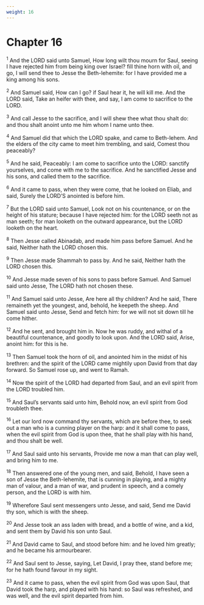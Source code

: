 ```yaml
---
weight: 16
---
```


# Chapter 16

<sup>1</sup> And the LORD said unto Samuel, How long wilt thou mourn for Saul, seeing I have rejected him from being king over Israel? fill thine horn with oil, and go, I will send thee to Jesse the Beth-lehemite: for I have provided me a king among his sons. 

<sup>2</sup> And Samuel said, How can I go? if Saul hear it, he will kill me. And the LORD said, Take an heifer with thee, and say, I am come to sacrifice to the LORD. 

<sup>3</sup> And call Jesse to the sacrifice, and I will shew thee what thou shalt do: and thou shalt anoint unto me him whom I name unto thee. 

<sup>4</sup> And Samuel did that which the LORD spake, and came to Beth-lehem. And the elders of the city came to meet him trembling, and said, Comest thou peaceably? 

<sup>5</sup> And he said, Peaceably: I am come to sacrifice unto the LORD: sanctify yourselves, and come with me to the sacrifice. And he sanctified Jesse and his sons, and called them to the sacrifice. 

<sup>6</sup> And it came to pass, when they were come, that he looked on Eliab, and said, Surely the LORD’S anointed is before him. 

<sup>7</sup> But the LORD said unto Samuel, Look not on his countenance, or on the height of his stature; because I have rejected him: for the LORD seeth not as man seeth; for man looketh on the outward appearance, but the LORD looketh on the heart. 

<sup>8</sup> Then Jesse called Abinadab, and made him pass before Samuel. And he said, Neither hath the LORD chosen this. 

<sup>9</sup> Then Jesse made Shammah to pass by. And he said, Neither hath the LORD chosen this. 

<sup>10</sup> And Jesse made seven of his sons to pass before Samuel. And Samuel said unto Jesse, The LORD hath not chosen these. 

<sup>11</sup> And Samuel said unto Jesse, Are here all thy children? And he said, There remaineth yet the youngest, and, behold, he keepeth the sheep. And Samuel said unto Jesse, Send and fetch him: for we will not sit down till he come hither. 

<sup>12</sup> And he sent, and brought him in. Now he was ruddy, and withal of a beautiful countenance, and goodly to look upon. And the LORD said, Arise, anoint him: for this is he. 

<sup>13</sup> Then Samuel took the horn of oil, and anointed him in the midst of his brethren: and the spirit of the LORD came mightily upon David from that day forward. So Samuel rose up, and went to Ramah. 

<sup>14</sup> Now the spirit of the LORD had departed from Saul, and an evil spirit from the LORD troubled him. 

<sup>15</sup> And Saul’s servants said unto him, Behold now, an evil spirit from God troubleth thee. 

<sup>16</sup> Let our lord now command thy servants, which are before thee, to seek out a man who is a cunning player on the harp: and it shall come to pass, when the evil spirit from God is upon thee, that he shall play with his hand, and thou shalt be well. 

<sup>17</sup> And Saul said unto his servants, Provide me now a man that can play well, and bring him to me. 

<sup>18</sup> Then answered one of the young men, and said, Behold, I have seen a son of Jesse the Beth-lehemite, that is cunning in playing, and a mighty man of valour, and a man of war, and prudent in speech, and a comely person, and the LORD is with him. 

<sup>19</sup> Wherefore Saul sent messengers unto Jesse, and said, Send me David thy son, which is with the sheep. 

<sup>20</sup> And Jesse took an ass laden with bread, and a bottle of wine, and a kid, and sent them by David his son unto Saul. 

<sup>21</sup> And David came to Saul, and stood before him: and he loved him greatly; and he became his armourbearer. 

<sup>22</sup> And Saul sent to Jesse, saying, Let David, I pray thee, stand before me; for he hath found favour in my sight. 

<sup>23</sup> And it came to pass, when the evil spirit from God was upon Saul, that David took the harp, and played with his hand: so Saul was refreshed, and was well, and the evil spirit departed from him. 


